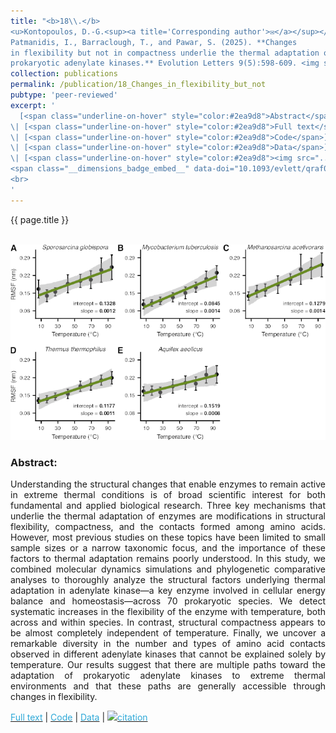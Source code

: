 ```yaml
---
title: "<b>18\\.</b> 
<u>Kontopoulos, D.-G.<sup><a title='Corresponding author'>✉</a></sup></u>, 
Patmanidis, I., Barraclough, T., and Pawar, S. (2025). **Changes 
in flexibility but not in compactness underlie the thermal adaptation of 
prokaryotic adenylate kinases.** Evolution Letters 9(5):598-609. <img src='../images/open_access.png'>"
collection: publications
permalink: /publication/18_Changes_in_flexibility_but_not
pubtype: 'peer-reviewed'
excerpt: '
  [<span class="underline-on-hover" style="color:#2ea9d8">Abstract</span>](../publication/18_Changes_in_flexibility_but_not)
\| [<span class="underline-on-hover" style="color:#2ea9d8">Full text</span>](https://doi.org/10.1093/evlett/qraf026)
\| [<span class="underline-on-hover" style="color:#2ea9d8">Code</span>](https://codeberg.org/dgkontopoulos/Kontopoulos_et_al_evolution_of_ADK_structures_2025)
\| [<span class="underline-on-hover" style="color:#2ea9d8">Data</span>](https://doi.org/10.6084/m9.figshare.28436891)
\| [<span class="underline-on-hover" style="color:#2ea9d8"><img src="../images/bibtex.svg">citation</span>](../bibtex/18_Changes_in_flexibility_but_not.bib)
<span class="__dimensions_badge_embed__" data-doi="10.1093/evlett/qraf026/8223096" data-hide-zero-citations="true" data-legend="never" data-style="large_rectangle" style="display: inline;"></span>
<br>
'
---
```


{{ page.title }}<br>
<br><center><img src="../images/publications/changes_in_flexibility.png"></center>

### Abstract:

<p style='text-align: justify;'>
Understanding the structural changes that enable enzymes to remain 
active in extreme thermal conditions is of broad scientific interest for 
both fundamental and applied biological research. Three key mechanisms 
that underlie the thermal adaptation of enzymes are modifications in 
structural flexibility, compactness, and the contacts formed among 
amino acids. However, most previous studies on these topics have been 
limited to small sample sizes or a narrow taxonomic focus, and the 
importance of these factors to thermal adaptation remains poorly 
understood. In this study, we combined molecular dynamics simulations 
and phylogenetic comparative analyses to thoroughly analyze the 
structural factors underlying thermal adaptation in adenylate kinase—a 
key enzyme involved in cellular energy balance and homeostasis—across 
70 prokaryotic species. We detect systematic increases in the flexibility 
of the enzyme with temperature, both across and within species. In 
contrast, structural compactness appears to be almost completely 
independent of temperature. Finally, we uncover a remarkable diversity 
in the number and types of amino acid contacts observed in different 
adenylate kinases that cannot be explained solely by temperature. Our 
results suggest that there are multiple paths toward the adaptation of 
prokaryotic adenylate kinases to extreme thermal environments and that 
these paths are generally accessible through changes in flexibility.
</p>

[<span class="underline-on-hover" style="color:#2ea9d8">Full text</span>](https://doi.org/10.1093/evlett/qraf026)
\| [<span class="underline-on-hover" style="color:#2ea9d8">Code</span>](https://codeberg.org/dgkontopoulos/Kontopoulos_et_al_evolution_of_ADK_structures_2025)
\| [<span class="underline-on-hover" style="color:#2ea9d8">Data</span>](https://doi.org/10.6084/m9.figshare.28436891)
\| [<span class="underline-on-hover" style="color:#2ea9d8"><img src="../images/bibtex.svg">citation</span>](../bibtex/18_Changes_in_flexibility_but_not.bib)
